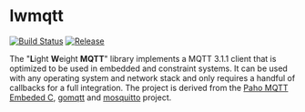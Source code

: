 # lwmqtt

[![Build Status](https://travis-ci.org/256dpi/lwmqtt.svg?branch=master)](https://travis-ci.org/256dpi/lwmqtt)
[![Release](https://img.shields.io/github/release/256dpi/lwmqtt.svg)](https://github.com/256dpi/lwmqtt/releases)

The "**L**ight **W**eight **MQTT**" library implements a MQTT 3.1.1 client that is optimized to be used in embedded and constraint systems. It can be used with any operating system and network stack and only requires a handful of callbacks for a full integration. The project is derived from the [Paho MQTT Embeded C](https://github.com/eclipse/paho.mqtt.embedded-c), [gomqtt](https://github.com/gomqtt) and [mosquitto](https://github.com/eclipse/mosquitto) project.
